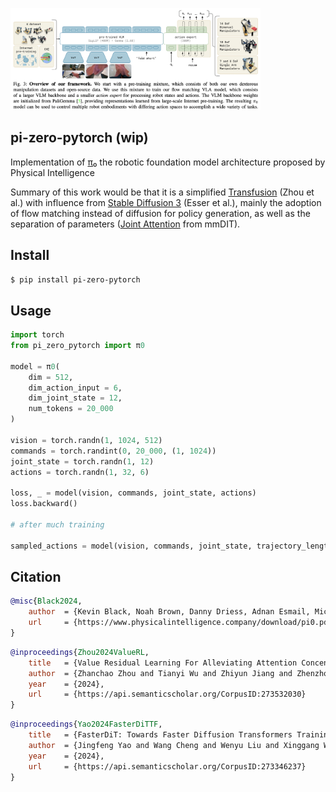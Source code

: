 <img src="./fig3.png" width="400px"></img>

## pi-zero-pytorch (wip)

Implementation of <a href="https://www.physicalintelligence.company/blog/pi0">π₀</a> the robotic foundation model architecture proposed by Physical Intelligence

Summary of this work would be that it is a simplified <a href="https://github.com/lucidrains/transfusion-pytorch">Transfusion</a> (Zhou et al.) with influence from <a href="https://arxiv.org/abs/2403.03206">Stable Diffusion 3</a> (Esser et al.), mainly the adoption of flow matching instead of diffusion for policy generation, as well as the separation of parameters (<a href="https://github.com/lucidrains/mmdit/blob/main/mmdit/mmdit_pytorch.py#L43">Joint Attention</a> from mmDIT).

## Install

```bash
$ pip install pi-zero-pytorch
```

## Usage

```python
import torch
from pi_zero_pytorch import π0

model = π0(
    dim = 512,
    dim_action_input = 6,
    dim_joint_state = 12,
    num_tokens = 20_000
)

vision = torch.randn(1, 1024, 512)
commands = torch.randint(0, 20_000, (1, 1024))
joint_state = torch.randn(1, 12)
actions = torch.randn(1, 32, 6)

loss, _ = model(vision, commands, joint_state, actions)
loss.backward()

# after much training

sampled_actions = model(vision, commands, joint_state, trajectory_length = 32) # (1, 32, 6)
```

## Citation

```bibtex
@misc{Black2024,
    author  = {Kevin Black, Noah Brown, Danny Driess, Adnan Esmail, Michael Equi, Chelsea Finn, Niccolo Fusai, Lachy Groom, Karol Hausman, Brian Ichter, Szymon Jakubczak, Tim Jones, Liyiming Ke, Sergey Levine, Adrian Li-Bell, Mohith Mothukuri, Suraj Nair, Karl Pertsch, Lucy Xiaoyang Shi, James Tanner, Quan Vuong, Anna Walling, Haohuan Wang, Ury Zhilinsky},
    url     = {https://www.physicalintelligence.company/download/pi0.pdf}
}
```

```bibtex
@inproceedings{Zhou2024ValueRL,
    title   = {Value Residual Learning For Alleviating Attention Concentration In Transformers},
    author  = {Zhanchao Zhou and Tianyi Wu and Zhiyun Jiang and Zhenzhong Lan},
    year    = {2024},
    url     = {https://api.semanticscholar.org/CorpusID:273532030}
}
```

```bibtex
@inproceedings{Yao2024FasterDiTTF,
    title   = {FasterDiT: Towards Faster Diffusion Transformers Training without Architecture Modification},
    author  = {Jingfeng Yao and Wang Cheng and Wenyu Liu and Xinggang Wang},
    year    = {2024},
    url     = {https://api.semanticscholar.org/CorpusID:273346237}
}
```
